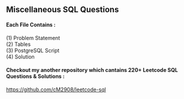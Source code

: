 ## Miscellaneous SQL Questions
#### Each File Contains :

(1) Problem Statement<br/>
(2) Tables <br/>
(3) PostgreSQL Script<br/>
(4) Solution

#### Checkout my another repository which cantains 220+ Leetcode SQL Questions & Solutions :
https://github.com/cM2908/leetcode-sql
